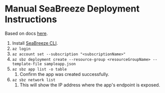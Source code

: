 Manual SeaBreeze Deployment Instructions
========================================

Based on docs [here](https://github.com/Azure/seabreeze-preview-pr/blob/master/docs/conceptual-docs/application-deployment-quickstart.md).

1. Install [SeaBreeze CLI](https://github.com/Azure/seabreeze-preview-pr/blob/master/docs/conceptual-docs/cli-setup.md).
1. `az login`
1. `az account set --subscription "<subscriptionName>"`
1. `az sbz deployment create --resource-group <resourceGroupName> --template-file sampleapp.json`
1. `az sbz app list -o table`
    1. Confirm the app was created successfully.
1. `az sbz network list`
    1. This will show the IP address where the app's endpoint is exposed.